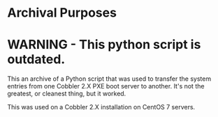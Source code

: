 # Archival Purposes

# WARNING - This python script is outdated.

This an archive of a Python script that was used to transfer the system entries from one Cobbler 2.X PXE boot server to another. It's not the greatest, or cleanest thing, but it worked.

This was used on a Cobbler 2.X installation on CentOS 7 servers.
